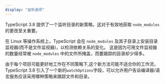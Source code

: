 ```yaml
---
display: "监听选项"
---
```


TypeScript 3.8 提供了一个监听目录的新策略，这对于有效地获取 `node_modules` 的更改至关重要。

在 Linux 等操作系统上，TypeScript 会在 `node_modules` 及其子目录上安装目录监视器(而不是文件监视器)，以检测依赖关系的变化。
这是因为可用文件监视器的数量经常被 `node_modules` 中的文件所掩盖，而要跟踪的目录却少得多。

由于每个项目可能更好地工作在不同策略下,这个新方法可能不适合你的工作流，TypeScript 3.8 引入了一个新的`watchOptions`字段，可以允许用户告诉编译器/语言服务应该采用哪种策略来跟踪文件和目录。

